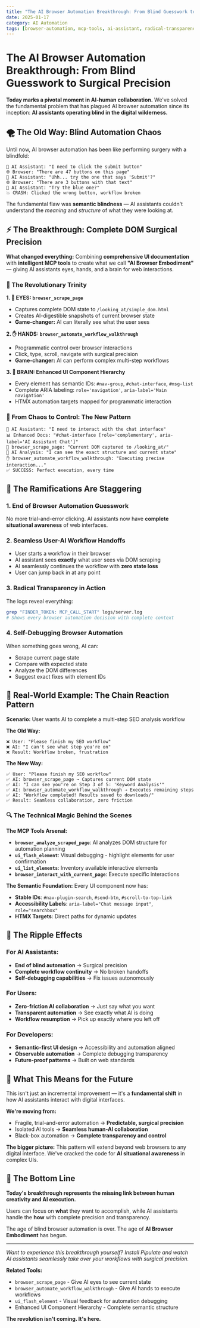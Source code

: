 ```yaml
---
title: "The AI Browser Automation Breakthrough: From Blind Guesswork to Surgical Precision"
date: 2025-01-17
category: AI Automation
tags: [browser-automation, mcp-tools, ai-assistant, radical-transparency]
---
```


# The AI Browser Automation Breakthrough: From Blind Guesswork to Surgical Precision

**Today marks a pivotal moment in AI-human collaboration.** We've solved the fundamental problem that has plagued AI browser automation since its inception: **AI assistants operating blind in the digital wilderness.**

## 🌪️ The Old Way: Blind Automation Chaos

Until now, AI browser automation has been like performing surgery with a blindfold:

```
🤖 AI Assistant: "I need to click the submit button"
🌐 Browser: "There are 47 buttons on this page"
🤖 AI Assistant: "Uhh... try the one that says 'Submit'?"
🌐 Browser: "There are 3 buttons with that text"
🤖 AI Assistant: "Try the blue one?"
💥 CRASH: Clicked the wrong button, workflow broken
```

The fundamental flaw was **semantic blindness** — AI assistants couldn't understand the _meaning_ and _structure_ of what they were looking at.

## ⚡ The Breakthrough: Complete DOM Surgical Precision

**What changed everything:** Combining **comprehensive UI documentation** with **intelligent MCP tools** to create what we call **"AI Browser Embodiment"** — giving AI assistants eyes, hands, and a brain for web interactions.

### 🧬 The Revolutionary Trinity

**1. 👀 EYES: `browser_scrape_page`**
- Captures complete DOM state to `/looking_at/simple_dom.html`
- Creates AI-digestible snapshots of current browser state
- **Game-changer:** AI can literally see what the user sees

**2. ✋ HANDS: `browser_automate_workflow_walkthrough`** 
- Programmatic control over browser interactions
- Click, type, scroll, navigate with surgical precision
- **Game-changer:** AI can perform complex multi-step workflows

**3. 🧠 BRAIN: Enhanced UI Component Hierarchy**
- Every element has semantic IDs: `#nav-group`, `#chat-interface`, `#msg-list`
- Complete ARIA labeling: `role='navigation'`, `aria-label='Main navigation'`
- HTMX automation targets mapped for programmatic interaction

### 🎯 From Chaos to Control: The New Pattern

```
🤖 AI Assistant: "I need to interact with the chat interface"
📊 Enhanced Docs: "#chat-interface [role='complementary', aria-label='AI Assistant Chat']"
👀 browser_scrape_page: "Current DOM captured to /looking_at/"
🧠 AI Analysis: "I can see the exact structure and current state"
✋ browser_automate_workflow_walkthrough: "Executing precise interaction..."
✅ SUCCESS: Perfect execution, every time
```

## 🚀 The Ramifications Are Staggering

### **1. End of Browser Automation Guesswork**
No more trial-and-error clicking. AI assistants now have **complete situational awareness** of web interfaces.

### **2. Seamless User-AI Workflow Handoffs**
- User starts a workflow in their browser
- AI assistant sees **exactly** what user sees via DOM scraping
- AI seamlessly continues the workflow with **zero state loss**
- User can jump back in at any point

### **3. Radical Transparency in Action**
The logs reveal everything:
```bash
grep "FINDER_TOKEN: MCP_CALL_START" logs/server.log
# Shows every browser automation decision with complete context
```

### **4. Self-Debugging Browser Automation**
When something goes wrong, AI can:
- Scrape current page state
- Compare with expected state  
- Analyze the DOM differences
- Suggest exact fixes with element IDs

## 🧪 Real-World Example: The Chain Reaction Pattern

**Scenario:** User wants AI to complete a multi-step SEO analysis workflow

**The Old Way:**
```
❌ User: "Please finish my SEO workflow"
❌ AI: "I can't see what step you're on"  
❌ Result: Workflow broken, frustration
```

**The New Way:**
```
✅ User: "Please finish my SEO workflow"
✅ AI: browser_scrape_page → Captures current DOM state
✅ AI: "I can see you're on Step 3 of 5: 'Keyword Analysis'"
✅ AI: browser_automate_workflow_walkthrough → Executes remaining steps
✅ AI: "Workflow completed! Results saved to downloads/"
✅ Result: Seamless collaboration, zero friction
```

### 🔍 The Technical Magic Behind the Scenes

**The MCP Tools Arsenal:**

- **`browser_analyze_scraped_page`**: AI analyzes DOM structure for automation planning
- **`ui_flash_element`**: Visual debugging - highlight elements for user confirmation  
- **`ui_list_elements`**: Inventory available interactive elements
- **`browser_interact_with_current_page`**: Execute specific interactions

**The Semantic Foundation:**
Every UI component now has:
- **Stable IDs**: `#nav-plugin-search`, `#send-btn`, `#scroll-to-top-link`
- **Accessibility Labels**: `aria-label="Chat message input"`, `role="searchbox"`
- **HTMX Targets**: Direct paths for dynamic updates

## 🌊 The Ripple Effects

### **For AI Assistants:**
- **End of blind automation** → Surgical precision  
- **Complete workflow continuity** → No broken handoffs
- **Self-debugging capabilities** → Fix issues autonomously

### **For Users:**
- **Zero-friction AI collaboration** → Just say what you want
- **Transparent automation** → See exactly what AI is doing
- **Workflow resumption** → Pick up exactly where you left off

### **For Developers:**
- **Semantic-first UI design** → Accessibility and automation aligned
- **Observable automation** → Complete debugging transparency
- **Future-proof patterns** → Built on web standards

## 🔮 What This Means for the Future

This isn't just an incremental improvement — it's a **fundamental shift** in how AI assistants interact with digital interfaces.

**We're moving from:**
- Fragile, trial-and-error automation → **Predictable, surgical precision**
- Isolated AI tools → **Seamless human-AI collaboration**  
- Black-box automation → **Complete transparency and control**

**The bigger picture:**
This pattern will extend beyond web browsers to any digital interface. We've cracked the code for **AI situational awareness** in complex UIs.

## 🎯 The Bottom Line

**Today's breakthrough represents the missing link between human creativity and AI execution.** 

Users can focus on **what** they want to accomplish, while AI assistants handle the **how** with complete precision and transparency.

The age of blind browser automation is over. The age of **AI Browser Embodiment** has begun.

---

*Want to experience this breakthrough yourself? Install Pipulate and watch AI assistants seamlessly take over your workflows with surgical precision.*

**Related Tools:**
- `browser_scrape_page` - Give AI eyes to see current state
- `browser_automate_workflow_walkthrough` - Give AI hands to execute workflows  
- `ui_flash_element` - Visual feedback for automation debugging
- Enhanced UI Component Hierarchy - Complete semantic structure

**The revolution isn't coming. It's here.** 